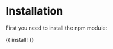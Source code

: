<!-- ======================================================================
--- Search engine
title:          Installation
keywords:       installation
description:    Installation of the ng-translation package.
--- Menu system
order:          20
text:           Documentation
hidden:         false
umbel:          true
--- Page properties
id:             
document:       
layout:         layout-2-left
$-left:         #side-menu
searchable:     true
--- Side menu
side-menu-root:     /documentation
side-menu-header:   Documentation
side-menu-top:      Installation
side-menu-depth:    2
======================================================================= -->

# Installation

First you need to install the npm module:

{{ install! }}
